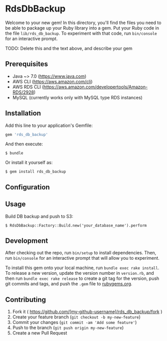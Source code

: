 # RdsDbBackup

Welcome to your new gem! In this directory, you'll find the files you need to be able to package up your Ruby library into a gem. Put your Ruby code in the file `lib/rds_db_backup`. To experiment with that code, run `bin/console` for an interactive prompt.

TODO: Delete this and the text above, and describe your gem

## Prerequisites

- Java ~> 7.0 (https://www.java.com)
- AWS CLI (https://aws.amazon.com/cli)
- AWS RDS CLI (https://aws.amazon.com/developertools/Amazon-RDS/2928)
- MySQL (currently works only with MySQL type RDS instances)

## Installation

Add this line to your application's Gemfile:

```ruby
gem 'rds_db_backup'
```

And then execute:

    $ bundle

Or install it yourself as:

    $ gem install rds_db_backup
## Configuration

## Usage
Build DB backup and push to S3:

    $ RdsDbBackup::Factory::Build.new('your_database_name').perform

## Development

After checking out the repo, run `bin/setup` to install dependencies. Then, run `bin/console` for an interactive prompt that will allow you to experiment.

To install this gem onto your local machine, run `bundle exec rake install`. To release a new version, update the version number in `version.rb`, and then run `bundle exec rake release` to create a git tag for the version, push git commits and tags, and push the `.gem` file to [rubygems.org](https://rubygems.org).

## Contributing

1. Fork it ( https://github.com/[my-github-username]/rds_db_backup/fork )
2. Create your feature branch (`git checkout -b my-new-feature`)
3. Commit your changes (`git commit -am 'Add some feature'`)
4. Push to the branch (`git push origin my-new-feature`)
5. Create a new Pull Request
